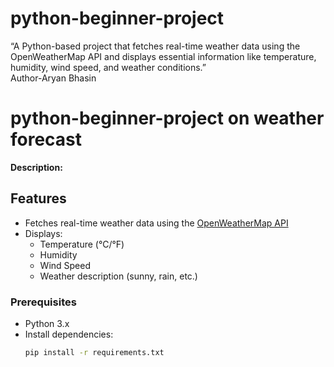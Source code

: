 # python-beginner-project
“A Python-based project that fetches real-time weather data using the OpenWeatherMap API and displays essential information like temperature, humidity, wind speed, and weather conditions.”
<br>
Author-Aryan Bhasin
# python-beginner-project on weather forecast

**Description:** 

## Features
- Fetches real-time weather data using the [OpenWeatherMap API](https://openweathermap.org/api)
- Displays:
  - Temperature (°C/°F)
  - Humidity
  - Wind Speed
  - Weather description (sunny, rain, etc.)

### Prerequisites
- Python 3.x
- Install dependencies:
  ```bash
  pip install -r requirements.txt
